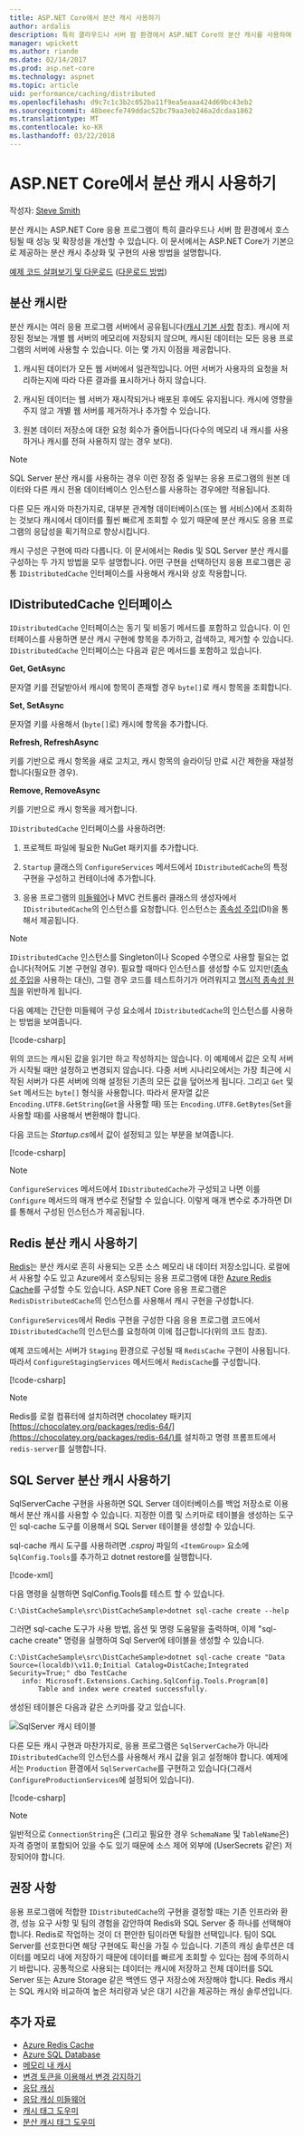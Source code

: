 ```yaml
---
title: ASP.NET Core에서 분산 캐시 사용하기
author: ardalis
description: 특히 클라우드나 서버 팜 환경에서 ASP.NET Core의 분산 캐시를 사용하여 응용 프로그램의 성능 및 확장성을 개선하는 방법을 알아봅니다.
manager: wpickett
ms.author: riande
ms.date: 02/14/2017
ms.prod: asp.net-core
ms.technology: aspnet
ms.topic: article
uid: performance/caching/distributed
ms.openlocfilehash: d9c7c1c3b2c052ba11f9ea5eaaa424d69bc43eb2
ms.sourcegitcommit: 48beecfe749ddac52bc79aa3eb246a2dcdaa1862
ms.translationtype: MT
ms.contentlocale: ko-KR
ms.lasthandoff: 03/22/2018
---
```

# <a name="work-with-a-distributed-cache-in-aspnet-core"></a>ASP.NET Core에서 분산 캐시 사용하기

작성자: [Steve Smith](https://ardalis.com/)

분산 캐시는 ASP.NET Core 응용 프로그램이 특히 클라우드나 서버 팜 환경에서 호스팅될 때 성능 및 확장성을 개선할 수 있습니다. 이 문서에서는 ASP.NET Core가 기본으로 제공하는 분산 캐시 추상화 및 구현의 사용 방법을 설명합니다.

[예제 코드 살펴보기 및 다운로드](https://github.com/aspnet/Docs/tree/master/aspnetcore/performance/caching/distributed/sample) ([다운로드 방법](xref:tutorials/index#how-to-download-a-sample))

## <a name="what-is-a-distributed-cache"></a>분산 캐시란

분산 캐시는 여러 응용 프로그램 서버에서 공유됩니다([캐시 기본 사항](memory.md#caching-basics) 참조). 캐시에 저장된 정보는 개별 웹 서버의 메모리에 저장되지 않으며, 캐시된 데이터는 모든 응용 프로그램의 서버에 사용할 수 있습니다. 이는 몇 가지 이점을 제공합니다.

1. 캐시된 데이터가 모든 웹 서버에서 일관적입니다. 어떤 서버가 사용자의 요청을 처리하는지에 따라 다른 결과를 표시하거나 하지 않습니다.

2. 캐시된 데이터는 웹 서버가 재시작되거나 배포된 후에도 유지됩니다. 캐시에 영향을 주지 않고 개별 웹 서버를 제거하거나 추가할 수 있습니다.

3. 원본 데이터 저장소에 대한 요청 회수가 줄어듭니다(다수의 메모리 내 캐시를 사용하거나 캐시를 전혀 사용하지 않는 경우 보다).

> [!NOTE]
> SQL Server 분산 캐시를 사용하는 경우 이런 장점 중 일부는 응용 프로그램의 원본 데이터와 다른 캐시 전용 데이터베이스 인스턴스를 사용하는 경우에만 적용됩니다.

다른 모든 캐시와 마찬가지로, 대부분 관계형 데이터베이스(또는 웹 서비스)에서 조회하는 것보다 캐시에서 데이터를 훨씬 빠르게 조회할 수 있기 때문에 분산 캐시도 응용 프로그램의 응답성을 획기적으로 향상시킵니다.

캐시 구성은 구현에 따라 다릅니다. 이 문서에서는 Redis 및 SQL Server 분산 캐시를 구성하는 두 가지 방법을 모두 설명합니다. 어떤 구현을 선택하던지 응용 프로그램은 공통 `IDistributedCache` 인터페이스를 사용해서 캐시와 상호 작용합니다.

## <a name="the-idistributedcache-interface"></a>IDistributedCache 인터페이스

`IDistributedCache` 인터페이스는 동기 및 비동기 메서드를 포함하고 있습니다. 이 인터페이스를 사용하면 분산 캐시 구현에 항목을 추가하고, 검색하고, 제거할 수 있습니다. `IDistributedCache` 인터페이스는 다음과 같은 메서드를 포함하고 있습니다.

**Get, GetAsync**

문자열 키를 전달받아서 캐시에 항목이 존재할 경우 `byte[]`로 캐시 항목을 조회합니다.

**Set, SetAsync**

문자열 키를 사용해서 (`byte[]`로) 캐시에 항목을 추가합니다.

**Refresh, RefreshAsync**

키를 기반으로 캐시 항목을 새로 고치고, 캐시 항목의 슬라이딩 만료 시간 제한을 재설정합니다(필요한 경우).

**Remove, RemoveAsync**

키를 기반으로 캐시 항목을 제거합니다.

`IDistributedCache` 인터페이스를 사용하려면:

   1. 프로젝트 파일에 필요한 NuGet 패키지를 추가합니다.

   2. `Startup` 클래스의 `ConfigureServices` 메서드에서 `IDistributedCache`의 특정 구현을 구성하고 컨테이너에 추가합니다.

   3. 응용 프로그램의 [미들웨어](xref:fundamentals/middleware/index)나 MVC 컨트롤러 클래스의 생성자에서 `IDistributedCache`의 인스턴스를 요청합니다. 인스턴스는 [종속성 주입](../../fundamentals/dependency-injection.md)(DI)을 통해서 제공됩니다.

> [!NOTE]
> `IDistributedCache` 인스턴스를 Singleton이나 Scoped 수명으로 사용할 필요는 없습니다(적어도 기본 구현일 경우). 필요할 때마다 인스턴스를 생성할 수도 있지만([종속성 주입](../../fundamentals/dependency-injection.md)을 사용하는 대신), 그럴 경우 코드를 테스트하기가 어려워지고 [명시적 종속성 원칙](http://deviq.com/explicit-dependencies-principle/)을 위반하게 됩니다.

다음 예제는 간단한 미들웨어 구성 요소에서 `IDistributedCache`의 인스턴스를 사용하는 방법을 보여줍니다.

[!code-csharp[](./distributed/sample/src/DistCacheSample/StartTimeHeader.cs?highlight=15,18,21,27,28,29,30,31)]

위의 코드는 캐시된 값을 읽기만 하고 작성하지는 않습니다. 이 예제에서 값은 오직 서버가 시작될 때만 설정하고 변경되지 않습니다. 다중 서버 시나리오에서는 가장 최근에 시작된 서버가 다른 서버에 의해 설정된 기존의 모든 값을 덮어쓰게 됩니다. 그리고 `Get` 및 `Set` 메서드는 `byte[]` 형식을 사용합니다. 따라서 문자열 값은 `Encoding.UTF8.GetString`(`Get`을 사용할 때) 또는 `Encoding.UTF8.GetBytes`(`Set`을 사용할 때)를 사용해서 변환해야 합니다.

다음 코드는 *Startup.cs*에서 값이 설정되고 있는 부분을 보여줍니다.

[!code-csharp[](./distributed/sample/src/DistCacheSample/Startup.cs?highlight=2,4,5,6&range=58-66)]

> [!NOTE]
> `ConfigureServices` 메서드에서 `IDistributedCache`가 구성되고 나면 이를 `Configure` 메서드의 매개 변수로 전달할 수 있습니다. 이렇게 매개 변수로 추가하면 DI를 통해서 구성된 인스턴스가 제공됩니다.

## <a name="using-a-redis-distributed-cache"></a>Redis 분산 캐시 사용하기

[Redis](https://redis.io/)는 분산 캐시로 흔히 사용되는 오픈 소스 메모리 내 데이터 저장소입니다. 로컬에서 사용할 수도 있고 Azure에서 호스팅되는 응용 프로그램에 대한 [Azure Redis Cache](https://azure.microsoft.com/services/cache/)를 구성할 수도 있습니다. ASP.NET Core 응용 프로그램은 `RedisDistributedCache`의 인스턴스를 사용해서 캐시 구현을 구성합니다.

`ConfigureServices`에서 Redis 구현을 구성한 다음 응용 프로그램 코드에서 `IDistributedCache`의 인스턴스를 요청하여 이에 접근합니다(위의 코드 참조).

예제 코드에서는 서버가 `Staging` 환경으로 구성될 때 `RedisCache` 구현이 사용됩니다. 따라서 `ConfigureStagingServices` 메서드에서 `RedisCache`를 구성합니다.

[!code-csharp[](./distributed/sample/src/DistCacheSample/Startup.cs?highlight=8,9,10,11,12,13&range=27-40)]

> [!NOTE]
> Redis를 로컬 컴퓨터에 설치하려면 chocolatey 패키지 [https://chocolatey.org/packages/redis-64/](https://chocolatey.org/packages/redis-64/)를 설치하고 명령 프롬프트에서 `redis-server`를 실행합니다.

## <a name="using-a-sql-server-distributed-cache"></a>SQL Server 분산 캐시 사용하기

SqlServerCache 구현을 사용하면 SQL Server 데이터베이스를 백업 저장소로 이용해서 분산 캐시를 사용할 수 있습니다. 지정한 이름 및 스키마로 테이블을 생성하는 도구인 sql-cache 도구를 이용해서 SQL Server 테이블을 생성할 수 있습니다.

sql-cache 캐시 도구를 사용하려면 *.csproj* 파일의 `<ItemGroup>` 요소에 `SqlConfig.Tools`를 추가하고 dotnet restore를 실행합니다.

[!code-xml[](./distributed/sample/src/DistCacheSample/DistCacheSample.csproj?range=23-25)]

다음 명령을 실행하면 SqlConfig.Tools를 테스트 할 수 있습니다.

```none
C:\DistCacheSample\src\DistCacheSample>dotnet sql-cache create --help
   ```

그러면 sql-cache 도구가 사용 방법, 옵션 및 명령 도움말을 출력하며, 이제 "sql-cache create" 명령을 실행하여 Sql Server에 테이블을 생성할 수 있습니다.

```none
C:\DistCacheSample\src\DistCacheSample>dotnet sql-cache create "Data Source=(localdb)\v11.0;Initial Catalog=DistCache;Integrated Security=True;" dbo TestCache
   info: Microsoft.Extensions.Caching.SqlConfig.Tools.Program[0]
       Table and index were created successfully.
   ```

생성된 테이블은 다음과 같은 스키마를 갖고 있습니다.

![SqlServer 캐시 테이블](distributed/_static/SqlServerCacheTable.png)

다른 모든 캐시 구현과 마찬가지로, 응용 프로그램은 `SqlServerCache`가 아니라 `IDistributedCache`의 인스턴스를 사용해서 캐시 값을 읽고 설정해야 합니다. 예제에서는 `Production` 환경에서 `SqlServerCache`를 구현하고 있습니다(그래서 `ConfigureProductionServices`에 설정되어 있습니다).

[!code-csharp[](./distributed/sample/src/DistCacheSample/Startup.cs?highlight=7,8,9,10,11,12&range=42-56)]

> [!NOTE]
> 일반적으로 `ConnectionString`은 (그리고 필요한 경우 `SchemaName` 및 `TableName`은) 자격 증명이 포함되어 있을 수도 있기 때문에 소스 제어 외부에 (UserSecrets 같은) 저장되어야 합니다.

## <a name="recommendations"></a>권장 사항

응용 프로그램에 적합한 `IDistributedCache`의 구현을 결정할 때는 기존 인프라와 환경, 성능 요구 사항 및 팀의 경험을 감안하여 Redis와 SQL Server 중 하나를 선택해야 합니다. Redis로 작업하는 것이 더 편안한 팀이라면 탁월한 선택입니다. 팀이 SQL Server를 선호한다면 해당 구현에도 확신을 가질 수 있습니다. 기존의 캐싱 솔루션은 데이터를 메모리 내에 저장하기 때문에 데이터를 빠르게 조회할 수 있다는 점에 주의하시기 바랍니다. 공통적으로 사용되는 데이터는 캐시에 저장하고 전체 데이터를 SQL Server 또는 Azure Storage 같은 백엔드 영구 저장소에 저장해야 합니다. Redis 캐시는 SQL 캐시와 비교하여 높은 처리량과 낮은 대기 시간을 제공하는 캐싱 솔루션입니다.

## <a name="additional-resources"></a>추가 자료

* [Azure Redis Cache](https://azure.microsoft.com/documentation/services/redis-cache/)
* [Azure SQL Database](https://azure.microsoft.com/documentation/services/sql-database/)
* [메모리 내 캐시](xref:performance/caching/memory)
* [변경 토큰을 이용해서 변경 감지하기](xref:fundamentals/primitives/change-tokens)
* [응답 캐싱](xref:performance/caching/response)
* [응답 캐싱 미들웨어](xref:performance/caching/middleware)
* [캐시 태그 도우미](xref:mvc/views/tag-helpers/builtin-th/cache-tag-helper)
* [분산 캐시 태그 도우미](xref:mvc/views/tag-helpers/builtin-th/distributed-cache-tag-helper)
